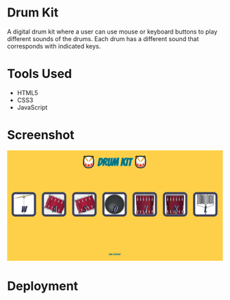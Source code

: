 # Drum Kit
A digital drum kit where a user can use mouse or keyboard buttons to play different sounds of the drums. Each drum has a different sound that corresponds with indicated keys.

# Tools Used
- HTML5
- CSS3
- JavaScript

# Screenshot
<img src = "https://github.com/Onionie/DrumKit/blob/main/images/1.PNG">

# Deployment
